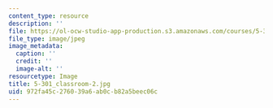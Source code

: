 ```yaml
---
content_type: resource
description: ''
file: https://ol-ocw-studio-app-production.s3.amazonaws.com/courses/5-301-chemistry-laboratory-techniques-january-iap-2012/972fa45c276039a6ab0cb82a5beec06c_5-301_classroom-2.jpg
file_type: image/jpeg
image_metadata:
  caption: ''
  credit: ''
  image-alt: ''
resourcetype: Image
title: 5-301_classroom-2.jpg
uid: 972fa45c-2760-39a6-ab0c-b82a5beec06c
---
```

